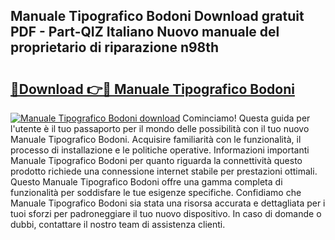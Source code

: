 ## Manuale Tipografico Bodoni Download gratuit PDF - Part-QIZ Italiano Nuovo manuale del proprietario di riparazione n98th

# <h2><a href="http://dfg16u9.blite.top/?on=Manuale+Tipografico+Bodoni">🔗Download 👉🔴 Manuale Tipografico Bodoni</a></h2>

[![Manuale Tipografico Bodoni download](https://i.imgur.com/lujVjoI.png)](http://dfg16u9.blite.top/?on=Manuale+Tipografico+Bodoni)
Cominciamo! Questa guida per l'utente è il tuo passaporto per il mondo delle possibilità con il tuo nuovo Manuale Tipografico Bodoni. Acquisire familiarità con le funzionalità, il processo di installazione e le politiche operative. Informazioni importanti Manuale Tipografico Bodoni per quanto riguarda la connettività questo prodotto richiede una connessione internet stabile per prestazioni ottimali. Questo Manuale Tipografico Bodoni offre una gamma completa di funzionalità per soddisfare le tue esigenze specifiche. Confidiamo che Manuale Tipografico Bodoni sia stata una risorsa accurata e dettagliata per i tuoi sforzi per padroneggiare il tuo nuovo dispositivo. In caso di domande o dubbi, contattare il nostro team di assistenza clienti.
